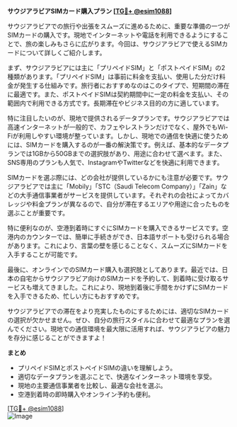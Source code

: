 **サウジアラビアSIMカード購入プラン [[TG💪+ @esim1088](https://t.me/s/esim1088)]**

サウジアラビアでの旅行や出張をスムーズに進めるために、重要な準備の一つがSIMカードの購入です。現地でインターネットや電話を利用できるようにすることで、旅の楽しみもさらに広がります。今回は、サウジアラビアで使えるSIMカードについて詳しくご紹介します。

まず、サウジアラビアには主に「プリペイドSIM」と「ポストペイドSIM」の2種類があります。「プリペイドSIM」は事前に料金を支払い、使用した分だけ料金が発生する仕組みです。旅行者におすすめなのはこのタイプで、短期間の滞在に最適です。また、ポストペイドSIMは契約期間中に一定の料金を支払い、その範囲内で利用できる方式です。長期滞在やビジネス目的の方に適しています。

特に注目したいのが、現地で提供されるデータプランです。サウジアラビアでは高速インターネットが一般的で、カフェやレストランだけでなく、屋外でもWi-Fiが利用しやすい環境が整っています。しかし、現地での通信を快適に使うためには、SIMカードを購入するのが一番の解決策です。例えば、基本的なデータプランでは1GBから50GBまでの選択肢があり、用途に合わせて選べます。また、SNS専用のプランも人気で、InstagramやTwitterなどを快適に利用できます。

SIMカードを選ぶ際には、どの会社が提供しているかにも注意が必要です。サウジアラビアでは主に「Mobily」「STC（Saudi Telecom Company）」「Zain」などの大手通信事業者がサービスを提供しています。それぞれの会社によってカバレッジや料金プランが異なるので、自分が滞在するエリアや用途に合ったものを選ぶことが重要です。

特に便利なのが、空港到着時にすぐにSIMカードを購入できるサービスです。空港内のカウンターでは、簡単に手続きができ、日本語サポートも受けられる場合があります。これにより、言葉の壁を感じることなく、スムーズにSIMカードを入手することが可能です。

最後に、オンラインでのSIMカード購入も選択肢としてあります。最近では、日本の自宅からサウジアラビア向けのSIMカードを予約して、到着時に受け取るサービスも増えてきました。これにより、現地到着後に手間をかけずにSIMカードを入手できるため、忙しい方にもおすすめです。

サウジアラビアでの滞在をより充実したものにするためには、適切なSIMカードの選択が欠かせません。ぜひ、自分の旅行スタイルに合わせて最適なプランを選んでください。現地での通信環境を最大限に活用すれば、サウジアラビアの魅力を存分に感じることができますよ！

**まとめ**
- プリペイドSIMとポストペイドSIMの違いを理解しよう。
- 適切なデータプランを選ぶことで、快適なインターネット環境を享受。
- 現地の主要通信事業者を比較し、最適な会社を選ぶ。
- 空港到着時の即時購入やオンライン予約も便利。

[[TG💪+ @esim1088](https://t.me/s/esim1088)]  
![Image](https://i.postimg.cc/Y0z9fWf4/image.png)